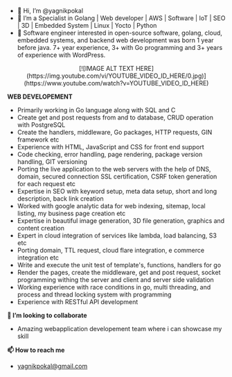 - 👋 Hi, I’m @yagnikpokal
- 👀 I’m a Specialist in Golang | Web developer | AWS | Software | IoT | SEO | 3D | Embedded System | Linux | Yocto | Python
- 🌱 Software engineer interested in open-source software, golang, cloud, embedded systems, and backend web development was born 1 year before java. 7+ year experience, 3+ with Go programming and 3+ years of experience with WordPress.
<div align="center">
[![IMAGE ALT TEXT HERE](https://img.youtube.com/vi/YOUTUBE_VIDEO_ID_HERE/0.jpg)](https://www.youtube.com/watch?v=YOUTUBE_VIDEO_ID_HERE)
   </div>
 
    

************WEB DEVELOPEMENT************

- Primarily working in Go language along with SQL and C
- Create get and post requests from and to database, CRUD operation with PostgreSQL
- Create the handlers, middleware, Go packages, HTTP requests, GIN framework etc
- Experience with HTML, JavaScript and CSS for front end support
- Code checking, error handling, page rendering, package version handling, GIT versioning
- Porting the live application to the web servers with the help of DNS, domain, secured connection SSL certification, CSRF token generation for each request etc
- Expertise in SEO with keyword setup, meta data setup, short and long description, back link creation
- Worked with google analytic data for web indexing, sitemap, local listing, my business page creation etc
- Expertise in beautiful image generation, 3D file generation, graphics and content creation
- Expert in cloud integration of services like lambda, load balancing, S3 etc
- Porting domain, TTL request, cloud flare integration, e commerce integration etc
- Write and execute the unit test of template's, functions, handlers for go
- Render the pages, create the middleware, get and post request, socket programming withing the server and client and server side validation
- Working experience with race conditions in go, multi threading, and process and thread locking system with programming
- Experience with RESTful API development


************💞️ I’m looking to collaborate************

- Amazing webapplication developement team where i can showcase my skill

************📫 How to reach me************
- yagnikpokal@gmail.com

<!---
yagnikpokal/yagnikpokal is a ✨ special ✨ repository because its `README.md` (this file) appears on your GitHub profile.
You can click the Preview link to take a look at your changes.
--->

